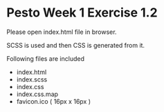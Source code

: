 # Pesto Week 1 Exercise 1.2

Please open index.html file in browser.

SCSS is used and then CSS is generated from it.

Following files are included

- index.html
- index.scss
- index.css
- index.css.map
- favicon.ico ( 16px x 16px )
